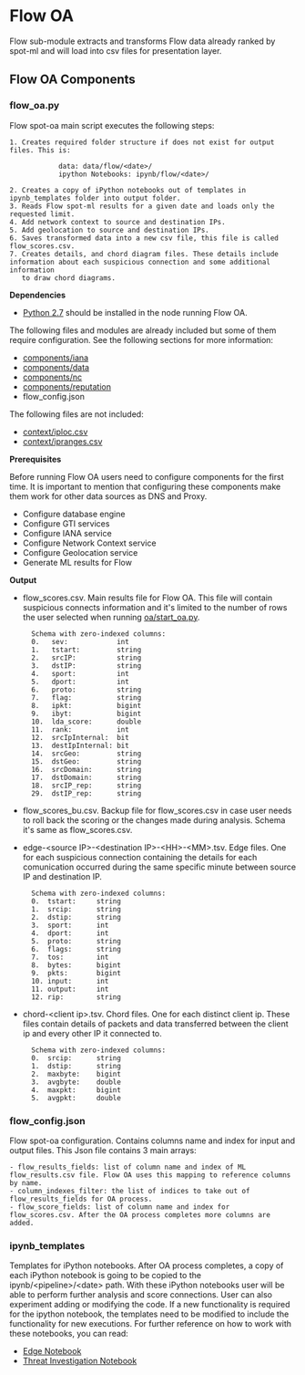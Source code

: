 # **Flow OA**
 
Flow sub-module extracts and transforms Flow data already ranked by spot-ml and will load into csv files for presentation layer.

## **Flow OA Components**

### flow_oa.py
Flow spot-oa main script executes the following steps:

    1. Creates required folder structure if does not exist for output files. This is: 
		
                data: data/flow/<date>/
                ipython Notebooks: ipynb/flow/<date>/

    2. Creates a copy of iPython notebooks out of templates in ipynb_templates folder into output folder.
    3. Reads Flow spot-ml results for a given date and loads only the requested limit.
    4. Add network context to source and destination IPs.
    5. Add geolocation to source and destination IPs.
    6. Saves transformed data into a new csv file, this file is called flow_scores.csv.
    7. Creates details, and chord diagram files. These details include information about each suspicious connection and some additional information
       to draw chord diagrams.

**Dependencies**

- [Python 2.7](https://www.python.org/download/releases/2.7/) should be installed in the node running Flow OA.

The following files and modules are already included but some of them require configuration. See the following sections for more information:
- [components/iana](/spot-oa/oa/components#IANA-iana)
- [components/data](/spot-oa/oa/components#data)
- [components/nc](/spot-oa/oa/components#network-context-nc)
- [components/reputation](/spot-oa/oa/components/reputation)
- flow_config.json

The following files are not included:
- [context/iploc.csv](/spot-oa/oa/context)
- [context/ipranges.csv](/spot-oa/oa/context)

**Prerequisites**

Before running Flow OA users need to configure components for the first time. It is important to mention that configuring these components make them work for other data sources as DNS and Proxy.  

- Configure database engine
- Configure GTI services
- Configure IANA service
- Configure Network Context service
- Configure Geolocation service
- Generate ML results for Flow  

**Output**

- flow_scores.csv. Main results file for Flow OA. This file will contain suspicious connects information and it's limited to the number of rows the user selected when running [oa/start_oa.py](/spot-oa/oa/INSTALL.md#usage).
       
        Schema with zero-indexed columns:
        0.   sev:            int
        1.   tstart:         string
        2.   srcIP:          string
        3.   dstIP:          string
        4.   sport:          int
        5.   dport:          int
        6.   proto:          string
        7.   flag:           string
        8.   ipkt:           bigint
        9.   ibyt:           bigint
        10.  lda_score:      double
        11.  rank:           int
        12.  srcIpInternal:  bit
        13.  destIpInternal: bit
        14.  srcGeo:         string
        15.  dstGeo:         string
        16.  srcDomain:      string
        17.  dstDomain:      string
        18.  srcIP_rep:      string
        29.  dstIP_rep:      string
       
- flow_scores_bu.csv. Backup file for flow_scores.csv in case user needs to roll back the scoring or the changes made during analysis. Schema it's same as flow_scores.csv.

- edge-\<source IP>-\<destination IP>-\<HH>-\<MM>.tsv. Edge files. One for each suspicious connection containing the details for each comunication occurred during the same specific minute between source IP and destination IP.

        Schema with zero-indexed columns:
        0.  tstart:     string
        1.  srcip:      string
        2.  dstip:      string
        3.  sport:      int
        4.  dport:      int
        5.  proto:      string
        6.  flags:      string
        7.  tos:        int
        8.  bytes:      bigint
        9.  pkts:       bigint
        10. input:      int
        11. output:     int
        12. rip:        string

- chord-\<client ip>.tsv. Chord files. One for each distinct client ip. These files contain details of packets and data transferred between the client ip and every other IP it connected to.

        Schema with zero-indexed columns:
        0.  srcip:      string
        1.  dstip:      string
        2.  maxbyte:    bigint
        3.  avgbyte:    double
        4.  maxpkt:     bigint
        5.  avgpkt:     double
        
### flow_config.json

Flow spot-oa configuration. Contains columns name and index for input and output files.
This Json file contains 3 main arrays:
   
    - flow_results_fields: list of column name and index of ML flow_results.csv file. Flow OA uses this mapping to reference columns by name.
    - column_indexes_filter: the list of indices to take out of flow_results_fields for OA process. 
    - flow_score_fields: list of column name and index for flow_scores.csv. After the OA process completes more columns are added.
        


### ipynb_templates
Templates for iPython notebooks.
After OA process completes, a copy of each iPython notebook is going to be copied to the ipynb/\<pipeline>/\<date> path. 
With these iPython notebooks user will be able to perform further analysis and score connections. User can also
experiment adding or modifying the code. 
If a new functionality is required for the ipython notebook, the templates need to be modified to include the functionality for new executions.
For further reference on how to work with these notebooks, you can read:  
- [Edge Notebook](/spot-oa/oa/flow/ipynb_templates/EdgeNotebook.md)
- [Threat Investigation Notebook](/spot-oa/oa/flow/ipynb_templates/ThreatInvestigation.md)